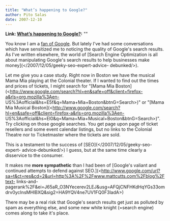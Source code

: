 ```yaml
---
title: "What’s happening to Google?"
author: Pito Salas
date: 2007-12-10
---
```


**Link: [What’s happening to Google?](None):** ""

You know I am a [fan of Google](</2007/11/20/google-is-the-universe/>). But
lately I've had some conversations which have sensitized me to noticing the
quality of Google's search results. As I've written elsewhere, the world of
[Search Engine Optimization is all about manipulating Google's search results
to help businesses make money](</2007/12/05/geeky-seo-expert-advice-
debunked/>).

Let me give you a case study. Right now in Boston we have the musical Mama Mia
playing at the Colonial theater. If I wanted to find out the times and prices
of tickets, I might search for "[Mama Mia
Boston](<http://www.google.com/search?hl=en&safe=off&client=firefox-a&rls=org.mozilla%3Aen-
US%3Aofficial&hs=E5f&q=Mama+Mia+Boston&btnG=Search>)" or "[Mama Mia Musical
Boston](<http://www.google.com/search?hl=en&safe=off&client=firefox-a&rls=org.mozilla%3Aen-
US%3Aofficial&hs=El0&q=Mama+Mia+Musical+Boston&btnG=Search>)". Try clicking on
those google searches. You get page upon page of ticket resellers and some
event calendar listings, but no links to the Colonial Theatre nor to
Ticketmaster where the tickets are sold.

This is a testament to the success of [SEO](</2007/12/05/geeky-seo-expert-
advice-debunked/>) I guess, but at the same time clearly a disservice to the
consumer.

It makes me **more sympathetic** than I had been of [Google's valiant and
continued attempts to defend against
SEO.](<http://www.google.com/url?sa=t&ct=res&cd=2&url=http%3A%2F%2Fwww.mattcutts.com%2Fblog%2Ftext-
links-and-
pagerank%2F&ei=J65aR_O3NYecerev2LEJ&usg=AFQjCNFHKdHqYGs33omdrv0ycInsMHlBXQ&sig2=HA9YQV4ne7UV1FQ0F3ladA>)

There may be a real risk that Google's search results get just as polluted by
spam as everything else, and some new white knight (=search engine) comes
along to take it's place.



